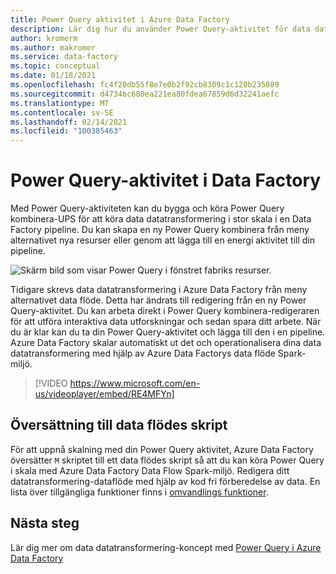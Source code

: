 ```yaml
---
title: Power Query aktivitet i Azure Data Factory
description: Lär dig hur du använder Power Query-aktivitet för data datatransformering-funktioner i en Data Factory pipeline
author: kromerm
ms.author: makromer
ms.service: data-factory
ms.topic: conceptual
ms.date: 01/18/2021
ms.openlocfilehash: fc4f20db55f8e7e0b2f92cb8309c1c128b235089
ms.sourcegitcommit: d4734bc680ea221ea80fdea67859d6d32241aefc
ms.translationtype: MT
ms.contentlocale: sv-SE
ms.lasthandoff: 02/14/2021
ms.locfileid: "100385463"
---
```

# <a name="power-query-activity-in-data-factory"></a>Power Query-aktivitet i Data Factory

Med Power Query-aktiviteten kan du bygga och köra Power Query kombinera-UPS för att köra data datatransformering i stor skala i en Data Factory pipeline. Du kan skapa en ny Power Query kombinera från meny alternativet nya resurser eller genom att lägga till en energi aktivitet till din pipeline.

![Skärm bild som visar Power Query i fönstret fabriks resurser.](media/data-flow/power-query-wrangling.png)

Tidigare skrevs data datatransformering i Azure Data Factory från meny alternativet data flöde. Detta har ändrats till redigering från en ny Power Query-aktivitet. Du kan arbeta direkt i Power Query kombinera-redigeraren för att utföra interaktiva data utforskningar och sedan spara ditt arbete. När du är klar kan du ta din Power Query-aktivitet och lägga till den i en pipeline. Azure Data Factory skalar automatiskt ut det och operationalisera dina data datatransformering med hjälp av Azure Data Factorys data flöde Spark-miljö.

> [!VIDEO https://www.microsoft.com/en-us/videoplayer/embed/RE4MFYn]

## <a name="translation-to-data-flow-script"></a>Översättning till data flödes skript

För att uppnå skalning med din Power Query aktivitet, Azure Data Factory översätter ```M``` skriptet till ett data flödes skript så att du kan köra Power Query i skala med Azure Data Factory Data Flow Spark-miljö. Redigera ditt datatransformering-dataflöde med hjälp av kod fri förberedelse av data. En lista över tillgängliga funktioner finns i [omvandlings funktioner](wrangling-functions.md).

## <a name="next-steps"></a>Nästa steg

Lär dig mer om data datatransformering-koncept med [Power Query i Azure Data Factory](wrangling-tutorial.md)
